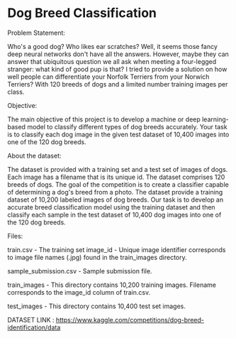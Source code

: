 # Dog Breed Classification

Problem Statement:

Who's a good dog? Who likes ear scratches? Well, it seems those fancy deep neural networks don't have all the answers. However, maybe they can answer that ubiquitous question we all ask when meeting a four-legged stranger: what kind of good pup is that? I tried to provide a solution on how well people can differentiate your Norfolk Terriers from your Norwich Terriers? With 120 breeds of dogs and a limited number training images per class.

Objective:

The main objective of this project is to develop a machine or deep learning-based model to classify different types of dog breeds accurately.  Your task is to classify each dog image in the given test dataset of 10,400  images into one of the 120 dog breeds.

About the dataset:

The dataset is provided with a training set and a test set of images of dogs. Each image has a filename that is its unique id. The dataset comprises 120 breeds of dogs. The goal of the competition is to create a classifier capable of determining a dog's breed from a photo. The dataset provide a training dataset of 10,200  labeled images of dog breeds. Our task is to develop an accurate breed classification model using the training dataset and then classify each sample in the test dataset of 10,400 dog images into one of the 120  dog breeds.

Files:

train.csv - The training set
image_id - Unique image identifier corresponds to image file names (.jpg) found in the train_images directory. 

sample_submission.csv - Sample submission file.

train_images - This directory contains 10,200 training images. Filename corresponds to the image_id column of train.csv.

test_images - This directory contains 10,400 test set images.


DATASET LINK : https://www.kaggle.com/competitions/dog-breed-identification/data
